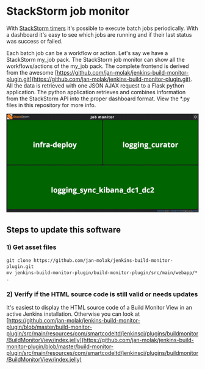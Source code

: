 # StackStorm job monitor

With [StackStorm timers](https://docs.stackstorm.com/rules.html#timers) it's possible to execute batch jobs
periodically. With a dashboard it's easy to see which jobs are running and if their last status was success or failed.

Each batch job can be a workflow or action. Let's say we have a StackStorm my_job pack. The StackStorm job monitor
can show all the workflows/actions of the my_job pack. The complete frontend is derived from the awesome
[https://github.com/jan-molak/jenkins-build-monitor-plugin.git](https://github.com/jan-molak/jenkins-build-monitor-plugin.git).
All the data is retrieved with one JSON AJAX request to a Flask python application. The python application retrieves
and combines information from the StackStorm API into the proper dashboard format. View the *.py files in this
repository for more info.

![StackStorm job monitor](docs/stackstorm-job-monitor.png)

## Steps to update this software

### 1) Get asset files
    git clone https://github.com/jan-molak/jenkins-build-monitor-plugin.git
    mv jenkins-build-monitor-plugin/build-monitor-plugin/src/main/webapp/* .

### 2) Verify if the HTML source code is still valid or needs updates

It's easiest to display the HTML source code of a Build Monitor View in an active Jenkins installation. Otherwise
you can look at [https://github.com/jan-molak/jenkins-build-monitor-plugin/blob/master/build-monitor-plugin/src/main/resources/com/smartcodeltd/jenkinsci/plugins/buildmonitor/BuildMonitorView/index.jelly](https://github.com/jan-molak/jenkins-build-monitor-plugin/blob/master/build-monitor-plugin/src/main/resources/com/smartcodeltd/jenkinsci/plugins/buildmonitor/BuildMonitorView/index.jelly)
